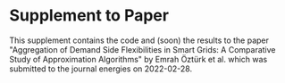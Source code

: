 # Supplement to Paper

This supplement contains the code and (soon) the results to the paper "Aggregation of Demand Side Flexibilities in Smart Grids: A Comparative Study of Approximation Algorithms" by Emrah Öztürk et al. which was submitted to the journal energies on 2022-02-28.

